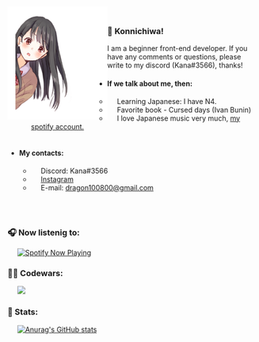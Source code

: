 <img align="left" width = 40% src="./photo1.png"> <samp> <br>
### 👋 Konnichiwa!
I am a beginner front-end developer. If you have any comments or questions, please write to my discord (Kana#3566), thanks!
+ #### If we talk about me, then:
    + &nbsp;&nbsp;&nbsp;&nbsp;&nbsp;Learning Japanese: I have N4.
    + &nbsp;&nbsp;&nbsp;&nbsp;&nbsp;Favorite book - Cursed days (Ivan Bunin)
    + &nbsp;&nbsp;&nbsp;&nbsp;&nbsp;I love Japanese music very much, [my spotify account.](https://open.spotify.com/user/iwzw7mu8kbeqszm8lc7jn88xk)<br/><br/>
+ #### My contacts:
    + &nbsp;&nbsp;&nbsp;&nbsp;&nbsp;Discord: Kana#3566
    + &nbsp;&nbsp;&nbsp;&nbsp;&nbsp;[Instagram](https://www.instagram.com/kanamonogatari/ "Instagram")
    + &nbsp;&nbsp;&nbsp;&nbsp;&nbsp;E-mail: dragon100800@gmail.com
    <!--+ &nbsp;&nbsp;&nbsp;&nbsp;&nbsp;[Codingame](https://www.codingame.com/profile/30f505d4d9d71977e14ba4a98360031a8075324 "Codingame") -->
    
    <br/><br/>


### 🎧 Now listenig to:
&nbsp;&nbsp;&nbsp;&nbsp;&nbsp;[<img src="https://kanamonogatari.vercel.app/api/spotify-playing" alt="Spotify Now Playing" width="350" />](https://open.spotify.com/user/iwzw7mu8kbeqszm8lc7jn88xk)
<br/>
### 👨‍💻 Codewars:
&nbsp;&nbsp;&nbsp;&nbsp;&nbsp;[<img src="https://www.codewars.com/users/KanaMonogatari/badges/large">](https://www.codewars.com/users/KanaMonogatari)


### 🦉 Stats:

&nbsp;&nbsp;&nbsp;&nbsp;&nbsp;[![Anurag's GitHub stats](https://github-readme-stats.vercel.app/api?username=KanaMonogatari&show_icons=true&theme=tokyonight)](https://github.com/anuraghazra/github-readme-stats)

<!--
[![Top Langs](https://github-readme-stats.vercel.app/api/top-langs/?username=KanaMonogatari&layout=compact&theme=tokyonight)](https://github.com/anuraghazra/github-readme-stats) -

-->
